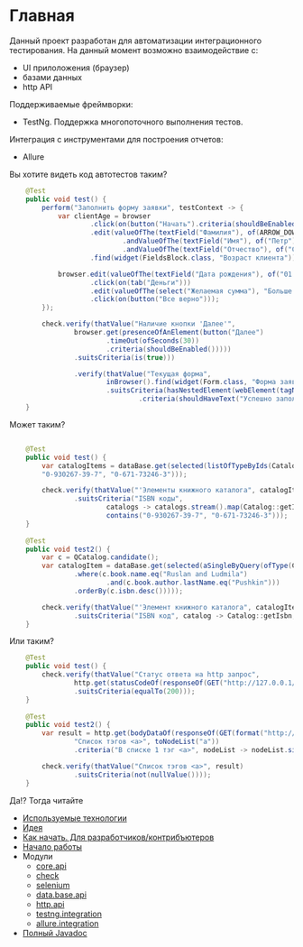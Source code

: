 # Главная

Данный проект разработан для автоматизации интеграционного тестирования. На данный момент возможно взаимодействие с:
- UI прилоложения (браузер)
- базами данных
- http API

Поддерживаемые фреймворки:
- TestNg. Поддержка многопоточного выполнения тестов.

Интеграция с инструментами для построения отчетов:
- Allure

Вы хотите видеть код автотестов таким?

```java
    @Test
    public void test() {
        perform("Заполнить форму заявки", testContext -> {
            var clientAge = browser
                    .click(on(button("Начать").criteria(shouldBeEnabled()).timeOut(ofMinutes(1))))
                    .edit(valueOfThe(textField("Фамилия"), of(ARROW_DOWN, "Иванов"))
                            .andValueOfThe(textField("Имя"), of("Петр"))
                            .andValueOfThe(textField("Отчество"), of("Сидорович")))
                    .find(widget(FieldsBlock.class, "Возраст клиента"));

            browser.edit(valueOfThe(textField("Дата рождения"), of("01.01.1990")))
                    .click(on(tab("Деньги")))
                    .edit(valueOfThe(select("Желаемая сумма"), "Больше 1.000.0000"))
                    .click(on(button("Все верно")));
        });

        check.verify(thatValue("Наличие кнопки 'Далее'",
                browser.get(presenceOfAnElement(button("Далее")
                        .timeOut(ofSeconds(30))
                        .criteria(shouldBeEnabled()))))
                .suitsCriteria(is(true)))

                .verify(thatValue("Текущая форма",
                        inBrowser().find(widget(Form.class, "Форма заявки")))
                        .suitsCriteria(hasNestedElement(webElement(tagName("span"))
                                .criteria(shouldHaveText("Успешно заполнено. Вы можете продолжать")))));
    }
```

Может таким?
```java

    @Test
    public void test() {
        var catalogItems = dataBase.get(selected(listOfTypeByIds(Catalog.class, 
        "0-930267-39-7", "0-671-73246-3")));

        check.verify(thatValue("'Элементы книжного каталога", catalogItems)
                .suitsCriteria("ISBN коды", 
                        catalogs -> catalogs.stream().map(Catalog::getIsbn).collect(toList()),
                        contains("0-930267-39-7", "0-671-73246-3"))); 
    }
    
    @Test
    public void test2() {
        var c = QCatalog.candidate();
        var catalogItem = dataBase.get(selected(aSingleByQuery(ofType(Catalog.class)
                .where(c.book.name.eq("Ruslan and Ludmila")
                        .and(c.book.author.lastName.eq("Pushkin")))
                .orderBy(c.isbn.desc()))));

        check.verify(thatValue("'Элемент книжного каталога", catalogItems)
                .suitsCriteria("ISBN код", catalog -> Catalog::getIsbn, is("0-930267-39-7")));
    }    

```

Или таким?
```java
    @Test
    public void test() {
        check.verify(thatValue("Статус ответа на http запрос", 
                http.get(statusCodeOf(responseOf(GET("http://127.0.0.1/test_page.html"), ofString()))))
                .suitsCriteria(equalTo(200)));        
    }
    
    @Test
    public void test2() {
        var result = http.get(bodyDataOf(responseOf(GET(format("http://127.0.0.1/data.html", REQUEST_URI)), ofString()),
                "Список тэгов <a>", toNodeList("a"))
                .criteria("В списке 1 тэг <a>", nodeList -> nodeList.size() == 1));

        check.verify(thatValue("Список тэгов <a>", result)
                .suitsCriteria(not(nullValue())));      
    }    
```
Да!? Тогда читайте

- [Используемые технологии](/doc/Tech_Stack.md)
- [Идея](/doc/rus/Idea.md)
- [Как начать. Для разработчиков/контрибъютеров](/doc/rus/Get_Started_For_Delelopers.md)
- [Начало работы](/doc/rus/Get_Started.md)
- Модули
  - [core.api](/doc/rus/core/Main.md)
  - [check](/doc/rus/check/Main.md)
  - [selenium](/doc/rus/selenium/Main.md)
  - [data.base.api](/doc/rus/data.dase/Main.md)
  - [http.api](/doc/rus/data.dase/Main.md)
  - [testng.integration](/doc/rus/testng/Main.md)
  - [allure.integration](/doc/rus/allure/Main.md)
- [Полный Javadoc](https://tinkoffcreditsystems.github.io/neptune/)  